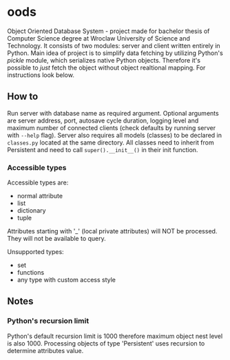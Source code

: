 # oods

Object Oriented Database System - project made for bachelor thesis of Computer Science degree at Wroclaw University of Science and Technology. It consists of two modules: server and client written entirely in Python. Main idea of project is to simplify data fetching by utilizing Python's *pickle* module, which serializes native Python objects. Therefore it's possible to *just* fetch the object without object realtional mapping. For instructions look below.

## How to
Run server with database name as required argument. Optional arguments are server address, port, autosave cycle duration, logging level and maximum number of connected clients (check defaults by running server with ``--help`` flag). Server also requires all models (classes) to be declared in ``classes.py`` located at the same directory. All classes need to inherit from Persistent and need to call ``super().__init__()`` in their init function. 

### Accessible types
Accessible types are:
 - normal attribute
 - list
 - dictionary
 - tuple

Attributes starting with '_' (local private attributes) will NOT be processed. They will not be available to query.

Unsupported types:
 - set
 - functions
 - any type with custom access style

## Notes

### Python's recursion limit
Python's default recursion limit is 1000 therefore maximum object nest level is also 1000. Processing objects of type 'Persistent' uses recursion to determine attributes value.

